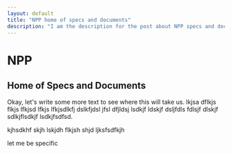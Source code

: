 ```yaml
---
layout: default 
title: "NPP home of specs and documents"
description: "I am the description for the post about NPP specs and documents"
---
```

# NPP
## Home of Specs and Documents
Okay, let's write some more text to see where this will take us. lkjsa dflkjs flkjs lfkjsd lfkjs lfkjsdlkfj dslkfjdsl jfsl dfjldsj lsdkjf ldskjf dsljfdls fdlsjf dlskjf sdlkjflsdkjf lsdkjfsdfsd.

kjhsdkhf skjh lskjdh flkjsh shjd ljksfsdfkjh 

let me be specific


